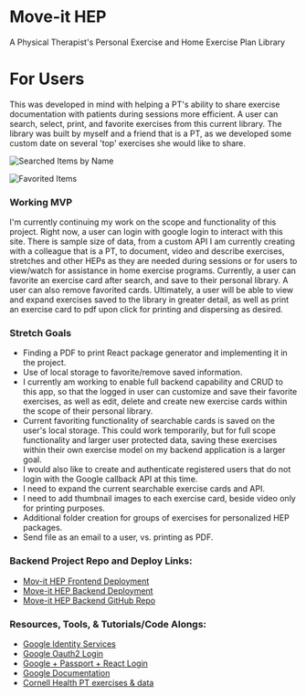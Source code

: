 # Move-it HEP 
A Physical Therapist's Personal Exercise and Home Exercise Plan Library 

# For Users
This was developed in mind with helping a PT's ability to share exercise documentation with patients during sessions more efficient. A user can search, select, print, and favorite exercises from this current library. The library was built by myself and a friend that is a PT, as we developed some custom date on several 'top' exercises she would like to share. 

![Searched Items by Name](searches.png)

![Favorited Items](favorites.png)

### Working MVP
I'm currently continuing my work on the scope and functionality of this project. Right now, a user can login with google login to interact with this site. There is sample size of data, from a custom API I am currently creating with a colleague that is a PT, to document, video and describe exercises, stretches and other HEPs as they are needed during sessions or for users to view/watch for assistance in home exercise programs. Currently, a user can favorite an exercise card after search, and save to their personal library. A user can also remove favorited cards. Ultimately, a user will be able to view and expand exercises saved to the library in greater detail, as well as print an exercise card to pdf upon click for printing and dispersing as desired.

### Stretch Goals
- Finding a PDF to print React package generator and implementing it in the project.
- Use of local storage to favorite/remove saved information.
- I currently am working to enable full backend capability and CRUD to this app, so that the logged in user can customize and save their favorite exercises, as well as edit, delete and create new exercise cards within the scope of their personal library. 
- Current favoriting functionality of searchable cards is saved on the user's local storage. This could work temporarily, but for full scope functionality and larger user protected data, saving these exercises within their own exercise model on my backend application is a larger goal. 
- I would also like to create and authenticate registered users that do not login with the Google callback API at this time. 
- I need to expand the current searchable exercise cards and API.
- I need to add thumbnail images to each exercise card, beside video only for printing purposes.
- Additional folder creation for groups of exercises for personalized HEP packages. 
- Send file as an email to a user, vs. printing as PDF.



### Backend Project Repo and Deploy Links:
- [Mov-it HEP Frontend Deployment](https://moveit-frontend.herokuapp.com/)
- [Move-it HEP Backend Deployment](https://move-it-backend-hep.herokuapp.com/)
- [Move-it HEP Backend GitHub Repo](https://github.com/aschweik766/move-it-backend)


### Resources, Tools, & Tutorials/Code Alongs:
- [Google Identity Services](https://www.youtube.com/watch?v=roxC8SMs7HU&t=2s)
- [Google Oauth2 Login](https://www.youtube.com/watch?v=7K9kDrtc4S8&t=3596s)
- [Google + Passport + React Login](https://www.youtube.com/watch?v=gV5ONnqtM8Q)
- [Google Documentation](https://developers.google.com/identity/protocols/oauth2/web-server#authorization-errors-redirect-uri-mismatch)
- [Cornell Health PT exercises & data](https://health.cornell.edu/services/physical-therapy-massage/pt-exercise-videos)